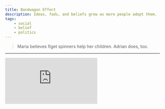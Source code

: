 ```yaml
---
title: Bandwagon Effect
description: Ideas, fads, and beliefs grow as more people adopt them.
tags: 
    - social
    - belief
    - politics
---
```


> Maria believes figet spinners help her children. Adrian does, too.

---

<iframe class="w-full aspect-video" src="https://www.youtube.com/embed/SiYxq62RxoA" title="YouTube video player" frameborder="0" allow="accelerometer; autoplay; clipboard-write; encrypted-media; gyroscope; picture-in-picture" allowfullscreen></iframe>